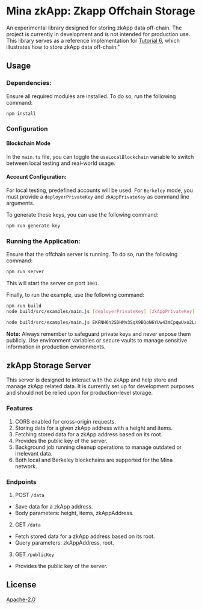 
# Mina zkApp: Zkapp Offchain Storage

An experimental library designed for storing zkApp data off-chain. The project is currently in development and is not intended for production use. This library serves as a reference implementation for [Tutorial 6](https://docs.minaprotocol.com/zkapps/tutorials/offchain-storage), which illustrates how to store zkApp data off-chain."

## Usage

### Dependencies:

Ensure all required modules are installed. To do so, run the following command:

```sh
npm install
```

### Configuration

#### Blockchain Mode

In the `main.ts` file, you can toggle the `useLocalBlockchain` variable to switch between local testing and real-world usage.

#### Account Configuration:

For local testing, predefined accounts will be used.
For `Berkeley` mode, you must provide a `deployerPrivateKey` and `zkAppPrivateKey` as command line arguments.

To generate these keys, you can use the following command:

```sh
npm run generate-key
```

### Running the Application:

Ensure that the offchain server is running. To do so, run the following command:

```sh
npm run server
```

This will start the server on port `3001`.

Finally, to run the example, use the following command:

```sh
npm run build
node build/src/examples/main.js [deployerPrivateKey] [zkAppPrivateKey]

node build/src/examples/main.js EKFNH6n2SDHMv3SqX9BQoN6YUw43mCpqwUxo2Lx3B5WCLyxCHKtd EKEcHa696AcFcW7Zz28zap6om3c8NZBr7usgeP9QEYLuN7haZRQA
```

**Note:**
Always remember to safeguard private keys and never expose them publicly. Use environment variables or secure vaults to manage sensitive information in production environments.

## zkApp Storage Server

This server is designed to interact with the zkApp and help store and manage zkApp related data. It is currently set up for development purposes and should not be relied upon for production-level storage.

### Features

1. CORS enabled for cross-origin requests.
1. Storing data for a given zkApp address with a height and items.
1. Fetching stored data for a zkApp address based on its root.
1. Provides the public key of the server.
1. Background job running cleanup operations to manage outdated or irrelevant data.
1. Both local and Berkeley blockchains are supported for the Mina network.

### Endpoints

1. POST `/data`

- Save data for a zkApp address.
- Body parameters: height, items, zkAppAddress.

2. GET `/data`

- Fetch stored data for a zkApp address based on its root.
- Query parameters: zkAppAddress, root.

3. GET `/publicKey`

- Provides the public key of the server.

## License

[Apache-2.0](LICENSE)

